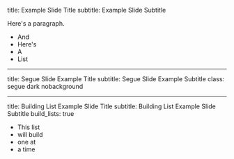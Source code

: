 title:      Example Slide Title
subtitle:   Example Slide Subtitle

Here's a paragraph.

- And
- Here's
- A
- List

---

title:      Segue Slide Example Title
subtitle:   Segue Slide Example Subtitle
class:      segue dark nobackground

---

title:          Building List Example Slide Title
subtitle:       Building List Example Slide Subtitle
build_lists:    true

- This list
- will build
- one at
- a time
